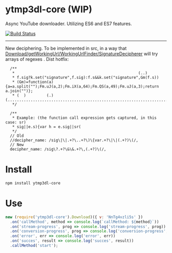 # ytmp3dl-core (WIP)

Async YouTube downloader. Utilizing ES6 and ES7 features.

[![Build Status](https://travis-ci.org/opensoars/ytmp3dl-core.svg?branch=master)](https://travis-ci.org/opensoars/ytmp3dl-core)

<!---
[![Coverage Status](https://coveralls.io/repos/opensoars/ytmp3dl-core/badge.svg?branch=master&service=github)](https://coveralls.io/github/opensoars/ytmp3dl-core?branch=master)
[![Inline docs](http://inch-ci.org/github/opensoars/ytmp3dl-core.svg?branch=master)](http://inch-ci.org/github/opensoars/ytmp3dl-core)
[![Codacy Badge](https://api.codacy.com/project/badge/f3e64501763645b9aa483bf83a4dd1d5)](https://www.codacy.com/app/sam_1700/ytmp3dl-core)
[![Code Climate](https://codeclimate.com/github/opensoars/ytmp3dl-core/badges/gpa.svg)](https://codeclimate.com/github/opensoars/ytmp3dl-core)
[![Dependency Status](https://david-dm.org/opensoars/ytmp3dl-core.svg)](https://david-dm.org/opensoars/ytmp3dl-core)
[![devDependency Status](https://david-dm.org/opensoars/ytmp3dl-core/dev-status.svg)](https://david-dm.org/opensoars/ytmp3dl-core#info=devDependencies)
-->

---

New deciphering. To be implemented in src, in a way that [Download/getWorkingUrl/WorkingUrlFinder/SignatureDecipherer](https://github.com/opensoars/ytmp3dl-core/blob/master/src/lib/Download/lib/getWorkingUrl/lib/WorkingUrlFinder/lib/SignatureDecipherer/index.js) will try arrays of regexes . Dist hotfix:

```
  /**
   *                                                      (..)
   * f.sig?k.set("signature",f.sig):f.s&&k.set("signature",Gm(f.s))
   * (Gm)=function(a){a=a.split("");Fm.uJ(a,2);Fm.iX(a,64);Fm.QS(a,49);Fm.uJ(a,3);return a.join("")};
   * (  )         (.)(.............................................................................)
   */

  /**
   * Example: (the function call expression gets captured, in this case: sr)
   * sig||e.s){var h = e.sig||sr(
   */
  // Old
  //decipher_name: /sig\|\|.+?\..+?\)\{var.+?\|\|(.+?)\(/,
  // New
  decipher_name: /sig\?.+?\&\&.+?\,(.+?)\(/,
```

# Install

`npm install ytmp3dl-core`


# Use

```js
new (require('ytmp3dl-core').Download)({ v: 'NnTg4vzli5s' })
  .on('callMethod', method => console.log(`callMethod: ${method}`))
  .on('stream-progress', prog => console.log('stream-progress', prog))
  .on('conversion-progress', prog => console.log('conversion-progress', prog))
  .on('error', err => console.log('error', err))
  .on('succes', result => console.log('succes', result))
  .callMethod('start'); 
```
